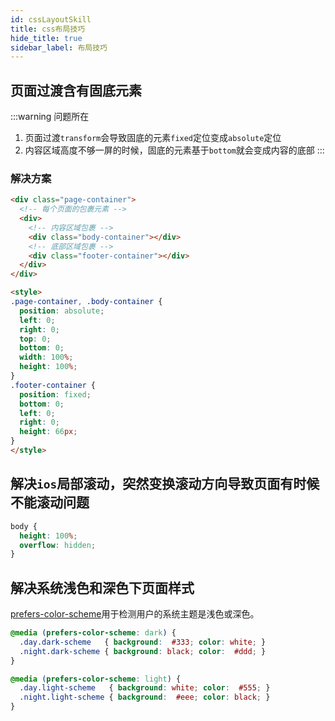 ```yaml
---
id: cssLayoutSkill
title: css布局技巧
hide_title: true
sidebar_label: 布局技巧
---
```


## 页面过渡含有固底元素

:::warning 问题所在
1. 页面过渡`transform`会导致固底的元素`fixed`定位变成`absolute`定位
2. 内容区域高度不够一屏的时候，固底的元素基于`bottom`就会变成内容的底部
:::

### 解决方案

```html
<div class="page-container">
  <!-- 每个页面的包裹元素 -->
  <div>
    <!-- 内容区域包裹 -->
    <div class="body-container"></div>
    <!-- 底部区域包裹 -->
    <div class="footer-container"></div>
  </div>
</div>

<style>
.page-container, .body-container {
  position: absolute;
  left: 0;
  right: 0;
  top: 0;
  bottom: 0;
  width: 100%;
  height: 100%;
}
.footer-container {
  position: fixed;
  bottom: 0;
  left: 0;
  right: 0;
  height: 66px;
}
</style>
```

## 解决`ios`局部滚动，突然变换滚动方向导致页面有时候不能滚动问题

```css
body {
  height: 100%;
  overflow: hidden;
}
```

## 解决系统浅色和深色下页面样式

[prefers-color-scheme](https://developer.mozilla.org/zh-CN/docs/Web/CSS/@media/prefers-color-scheme)用于检测用户的系统主题是浅色或深色。

```css
@media (prefers-color-scheme: dark) {
  .day.dark-scheme   { background:  #333; color: white; }
  .night.dark-scheme { background: black; color:  #ddd; }
}

@media (prefers-color-scheme: light) {
  .day.light-scheme   { background: white; color:  #555; }
  .night.light-scheme { background:  #eee; color: black; }
}
```
